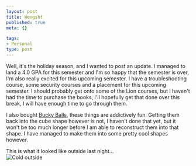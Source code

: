 ```yaml
--- 
layout: post
title: Wengsht
published: true
meta: {}

tags: 
- Personal
type: post
---
```


Well, it's the holiday season, and I wanted to post an update. I managed to land a 4.0 GPA for this semester and I'm so happy that the semester is over, I'm also really excited for this upcoming semester. I have a troubleshooting course, some security courses and a placement for this upcoming semester. I should probably get onto some of the Lion courses, but I haven't had the time to purchase the books, I'll hopefully get that done over this break, I will have enough time to go through them.  

I also bought [Bucky Balls](http://www.thinkgeek.com/geektoys/science/bbe8/), these things are addictively fun. Getting them back into the cube shape however is not, I haven't done that yet, but it won't be too much longer before I am able to reconstruct them into that shape. I have managed to make them into some pretty cool shapes however.



This is what it looked like outside last night...  
![Cold outside](http://dl.dropbox.com/u/15585118/Blog%20Photos/IMG_0043.jpg)  

